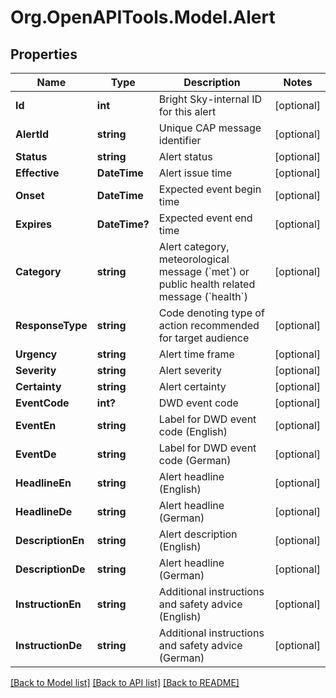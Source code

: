 
# Org.OpenAPITools.Model.Alert

## Properties

Name | Type | Description | Notes
------------ | ------------- | ------------- | -------------
**Id** | **int** | Bright Sky-internal ID for this alert | [optional] 
**AlertId** | **string** | Unique CAP message identifier | [optional] 
**Status** | **string** | Alert status | [optional] 
**Effective** | **DateTime** | Alert issue time | [optional] 
**Onset** | **DateTime** | Expected event begin time | [optional] 
**Expires** | **DateTime?** | Expected event end time | [optional] 
**Category** | **string** | Alert category, meteorological message (&#x60;met&#x60;) or public health related message (&#x60;health&#x60;) | [optional] 
**ResponseType** | **string** | Code denoting type of action recommended for target audience | [optional] 
**Urgency** | **string** | Alert time frame | [optional] 
**Severity** | **string** | Alert severity | [optional] 
**Certainty** | **string** | Alert certainty | [optional] 
**EventCode** | **int?** | DWD event code | [optional] 
**EventEn** | **string** | Label for DWD event code (English) | [optional] 
**EventDe** | **string** | Label for DWD event code (German) | [optional] 
**HeadlineEn** | **string** | Alert headline (English) | [optional] 
**HeadlineDe** | **string** | Alert headline (German) | [optional] 
**DescriptionEn** | **string** | Alert description (English) | [optional] 
**DescriptionDe** | **string** | Alert headline (German) | [optional] 
**InstructionEn** | **string** | Additional instructions and safety advice (English) | [optional] 
**InstructionDe** | **string** | Additional instructions and safety advice (German) | [optional] 

[[Back to Model list]](../README.md#documentation-for-models)
[[Back to API list]](../README.md#documentation-for-api-endpoints)
[[Back to README]](../README.md)

